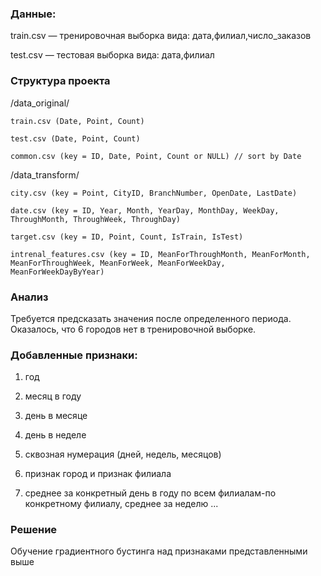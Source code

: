 ### Данные:

train.csv — тренировочная выборка вида: дата,филиал,число_заказов

test.csv — тестовая выборка вида: дата,филиал

### Структура проекта

/data_original/

	train.csv (Date, Point, Count)

	test.csv (Date, Point, Count)

	common.csv (key = ID, Date, Point, Count or NULL) // sort by Date

/data_transform/

	city.csv (key = Point, CityID, BranchNumber, OpenDate, LastDate)

	date.csv (key = ID, Year, Month, YearDay, MonthDay, WeekDay, ThroughMonth, ThroughWeek, ThroughDay)

	target.csv (key = ID, Point, Count, IsTrain, IsTest)

	intrenal_features.csv (key = ID, MeanForThroughMonth, MeanForMonth, MeanForThroughWeek, MeanForWeek, MeanForWeekDay,  MeanForWeekDayByYear)


### Анализ
Требуется предсказать значения после определенного периода. Оказалось, что 6 городов нет в тренировочной выборке.

### Добавленные признаки:
1) год

2) месяц в году

3) день в месяце

4) день в неделе

5) сквозная нумерация (дней, недель, месяцов)

6) признак город и признак филиала

7) среднее за конкретный день в году по всем филиалам-по конкретному филиалу, среднее за неделю ...

### Решение

Обучение градиентного бустинга над признаками представленными выше
